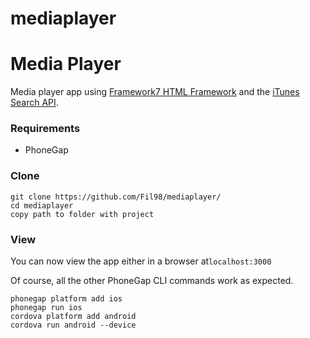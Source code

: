 # mediaplayer

# Media Player

Media player app using [Framework7 HTML Framework](http://framework7.io/) and the [iTunes Search API](https://affiliate.itunes.apple.com/resources/documentation/itunes-store-web-service-search-api/).


### Requirements

- PhoneGap 

### Clone

```
git clone https://github.com/Fil98/mediaplayer/
cd mediaplayer
copy path to folder with project
```

### View

You can now view the app either in a browser at`localhost:3000`


Of course, all the other PhoneGap CLI commands work as expected.

```
phonegap platform add ios
phonegap run ios
cordova platform add android
cordova run android --device
```
